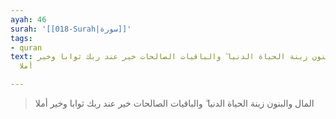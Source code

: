 ```yaml
---
ayah: 46
surah: '[[018-Surah|سورة]]'
tags:
- quran
text: المال والبنون زينة الحياة الدنيا ۖ والباقيات الصالحات خير عند ربك ثوابا وخير
  أملا

---
```

> المال والبنون زينة الحياة الدنيا ۖ والباقيات الصالحات خير عند ربك ثوابا وخير أملا
